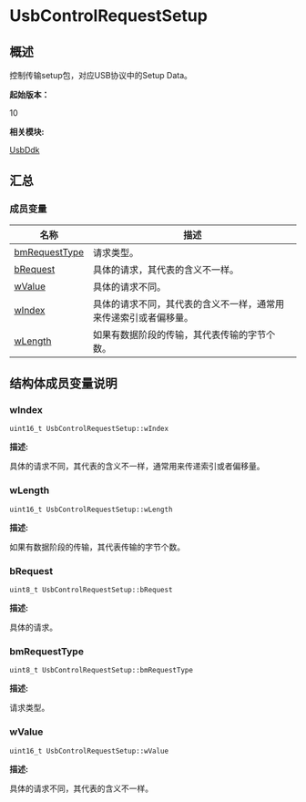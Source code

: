 # UsbControlRequestSetup


## 概述

控制传输setup包，对应USB协议中的Setup Data。

**起始版本：**

10

**相关模块:**

[UsbDdk](_usb_ddk.md)


## 汇总


### 成员变量

| 名称 | 描述 |
| -------- | -------- |
| [bmRequestType](#bmrequesttype) | 请求类型。 |
| [bRequest](#brequest) | 具体的请求，其代表的含义不一样。 |
| [wValue](#wvalue) | 具体的请求不同。 |
| [wIndex](#windex) | 具体的请求不同，其代表的含义不一样，通常用来传递索引或者偏移量。 |
| [wLength](#wlength) | 如果有数据阶段的传输，其代表传输的字节个数。 |


## 结构体成员变量说明


### wIndex


```
uint16_t UsbControlRequestSetup::wIndex
```

**描述:**

具体的请求不同，其代表的含义不一样，通常用来传递索引或者偏移量。


### wLength


```
uint16_t UsbControlRequestSetup::wLength
```

**描述:**

如果有数据阶段的传输，其代表传输的字节个数。


### bRequest


```
uint8_t UsbControlRequestSetup::bRequest
```

**描述:**

具体的请求。


### bmRequestType


```
uint8_t UsbControlRequestSetup::bmRequestType
```

**描述:**

请求类型。


### wValue


```
uint16_t UsbControlRequestSetup::wValue
```

**描述:**

具体的请求不同，其代表的含义不一样。
